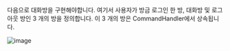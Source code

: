 다음으로 대화방을 구현해야합니다. 
여기서 사용자가 방금 로그인 한 방, 대화방 및 로그 아웃 방인 3 개의 방을 정의합니다.
이 3 개의 방은 CommandHandler에서 상속됩니다.

![image]()
